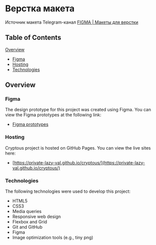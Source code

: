 # Верстка макета
Источник макета Telegram-канал [FIGMA | Макеты для верстки](https://t.me/+oXZSKMmXp6UyOGI6)

## Table of Contents

[Overview](#overview)
   - [Figma](#figma)
   - [Hosting](#hosting)
   - [Technologies](#technologies)

## Overview

### Figma

The design prototype for this project was created using Figma. You can view the Figma prototypes at the following link:

- [Figma prototypes](https://www.figma.com/file/x2sDGkI6ZGiDSYMUcTejqe/Cryptous?node-id=0-1&t=nP9ljIfEWljPK4N1-0)

### Hosting

Cryptous project is hosted on GitHub Pages. You can view the live sites here:

- [https://private-lazy-val.github.io/cryptous/](https://private-lazy-val.github.io/cryptous/)

### Technologies

The following technologies were used to develop this project:

- HTML5
- CSS3
- Media queries
- Responsive web design
- Flexbox and Grid
- Git and GitHub
- Figma
- Image optimization tools (e.g., tiny png)

